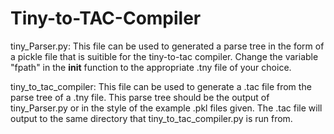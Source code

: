 # Tiny-to-TAC-Compiler

tiny_Parser.py: This file can be used to generated a parse tree in the form of a pickle file 
that is suitible for the tiny-to-tac compiler. Change the variable "fpath" in the __init__ 
function to the appropriate .tny file of your choice.

tiny_to_tac_compiler: This file can be used to generate a .tac file from the parse tree of 
a .tny file. This parse tree should be the output of tiny_Parser.py or in the style of the 
example .pkl files given. The .tac file will output to the same directory that 
tiny_to_tac_compiler.py is run from.
